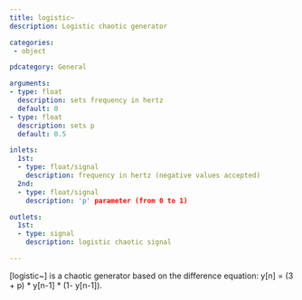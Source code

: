 ```yaml
---
title: logistic~
description: Logistic chaotic generator

categories:
 - object

pdcategory: General

arguments:
- type: float
  description: sets frequency in hertz
  default: 0
- type: float
  description: sets p
  default: 0.5

inlets:
  1st:
  - type: float/signal
    description: frequency in hertz (negative values accepted)
  2nd:
  - type: float/signal
    description: 'p' parameter (from 0 to 1)

outlets:
  1st:
  - type: signal
    description: logistic chaotic signal

---
```


[logistic~] is a chaotic generator based on the difference equation: y[n] = (3 + p) * y[n-1] * (1- y[n-1]).

